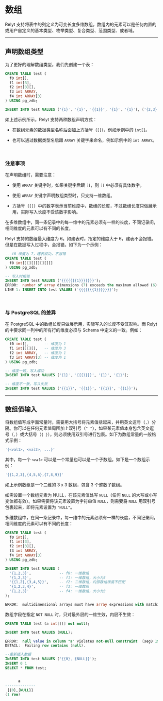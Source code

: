 
# 数组

Relyt 支持将表中的列定义为可变长度多维数组。数组内的元素可以是任何内置的或用户自定义的基本类型、枚举类型、复合类型、范围类型、或者域。

---

## 声明数组类型

为了更好的理解数组类型，我们先创建一个表：

```sql
CREATE TABLE test (
  f0 int[],
  f1 int[3],
  f2 int[3][],
  f3 int ARRAY,
  f4 int ARRAY[3]
) USING pg_zdb;

INSERT INTO test VALUES ('{1}', '{1}', '{{1}}', '{1}', '{1}'), ('{2,3}', '{2,3}', '{{2,3}}', '{2,3}', '{2,3}');
```

如上述示例所示，Relyt 支持两种数组声明方式：

- 在数组元素的数据类型名称后面加上方括号（`[]`），例如示例中的 `int[]`。

- 也可以通过数据类型名后跟 `ARRAY` 关键字来命名，例如示例中的 `int ARRAY`。

<br/>

### 注意事项

在声明数组时，需要注意：

- 使用 `ARRAY` 关键字时，如果关键字后跟 `[]`，则 `[]` 中必须有具体数字。

- 使用 `ARRAY` 关键字声明数组类型时，只支持一维数组。

- 方括号（`[]`）中的数字表示当前维度中，数组的长度，不过数组长度只做展示用，实际写入长度不受该数字影响。


在多维数组中，同一条记录中的每一维中的元素必须有一样的长度，不同记录间，相同维度的元素可以有不同的长度。

Relyt 支持的数组最大维度为 6。如建表时，指定的维度大于 6，建表不会报错。但是在数据写入过程中，会报错。如下为一个示例：

```sql
-- f0 维度为 7，建表成功，不报错
CREATE TABLE test (
  f0 int[][][][][][][] 
) USING pg_zdb;

-- 写入时报错
INSERT INTO test VALUES ('{{{{{{{1}}}}}}}');
ERROR:  number of array dimensions (7) exceeds the maximum allowed (6)
LINE 1: INSERT INTO test VALUES ('{{{{{{{1}}}}}}}');
```

<br/>

### 与 PostgreSQL 的差异


在 PostgreSQL 中的数组长度只做展示用，实际写入的长度不受其影响。而 Relyt 的中要求同一列中的所有行的维度必须与 Schema 中定义的一致。例如：

```sql
CREATE TABLE test (
  f0 int[],       -- 维度为 1
  f1 int[][][],   -- 维度为 3
  f2 int ARRAY,   -- 维度为 1
  f3 int ARRAY[3] -- 维度为 1
) USING pg_zdb;

-- 维度一致，写入成功
INSERT INTO test VALUES ('{1}', '{{{1}}}', '{1}', '{1}');

-- 维度不一致，写入失败
INSERT INTO test VALUES ('{{1}}', '{{1}}', '{{1}}', '{{1}}');
```

---

## 数组值输入

将数组值写成字面常量时，需要用大括号将元素值括起来，并用英文逗号（`,`）分隔。你可以在任何元素值周围加上双引号（`" "`），如果某元素值本身包含英文逗号（`,`）或大括号（`{ }`），则必须使用双引号进行包裹。如下为数组常量的一般格式示例：

```sql
'{<val1>, <val2>, ...}'
```

其中，每一个 *`<val>`* 可以是一个常量也可以是一个子数组。如下是一个数组示例：

```sql
'{{1,2,3},{4,5,6},{7,8,9}}'
```

如上示例数组是一个二维的 3 x 3 数组，包含 3 个整数子数组。


如需设置一个数组元素为 NULL，在该元素值处写 `NULL`（任何 `NULL` 的大写或小写变体都有效）。如果需要将该元素设置为字符串值 `NULL`，则需要将 `NULL` 用双引号包裹起来，即将元素设置为 `"NULL"`。

多维数组中，在同一条记录中，每一维中的元素必须有一样的长度，不同记录间，相同维度的元素可以有不同的长度：

```sql
CREATE TABLE test (
  f0 int[],
  f1 int[3],
  f2 int[3][],
  f3 int ARRAY,
  f4 int ARRAY[3]
) USING pg_zdb;

INSERT INTO test VALUES (
  '{1,2,3}',             -- f0: 一维数组
  '{1,2,3}',             -- f1: 一维数组，大小为3
  '{{1,2},{3,4,5}}',     -- f2: 二维数组，内部数组维度不匹配
  '{1,2,3,4}',           -- f3: 一维数组
  '{1,2,3}'              -- f4: 一维数组，大小为3
);

ERROR:  multidimensional arrays must have array expressions with matching dimensions
```

数组字段在指定 `NOT NULL` 时，只对最外层的一维生效，内层不生效：

```sql
CREATE TABLE test (a int[][] not null);

INSERT INTO test VALUES (NULL);

ERROR:  null value in column "a" violates not-null constraint  (seg0 192.168.215.2:7005 pid=31718)
DETAIL:  Failing row contains (null).

--重新插入数据
INSERT INTO test VALUES ('{{0}, {NULL}}');
INSERT 0 1
SELECT * FROM test;


      a
--------------
 {{0},{NULL}}
(1 row)
```
